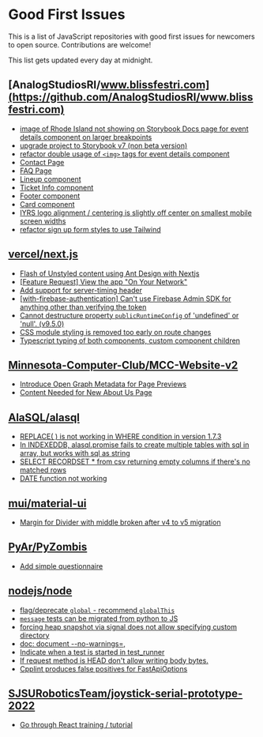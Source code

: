# Good First Issues

This is a list of JavaScript repositories with good first issues for newcomers to open source. Contributions are welcome!

This list gets updated every day at midnight.

## [AnalogStudiosRI/www.blissfestri.com](https://github.com/AnalogStudiosRI/www.blissfestri.com)

- [image of Rhode Island not showing on Storybook Docs page for event details component on larger breakpoints](https://github.com/AnalogStudiosRI/www.blissfestri.com/issues/67)
- [upgrade project to Storybook v7 (non beta version)](https://github.com/AnalogStudiosRI/www.blissfestri.com/issues/65)
- [refactor double usage of `<img>` tags for event details component](https://github.com/AnalogStudiosRI/www.blissfestri.com/issues/34)
- [Contact Page](https://github.com/AnalogStudiosRI/www.blissfestri.com/issues/58)
- [FAQ Page](https://github.com/AnalogStudiosRI/www.blissfestri.com/issues/57)
- [Lineup component](https://github.com/AnalogStudiosRI/www.blissfestri.com/issues/47)
- [Ticket Info component](https://github.com/AnalogStudiosRI/www.blissfestri.com/issues/50)
- [Footer component](https://github.com/AnalogStudiosRI/www.blissfestri.com/issues/49)
- [Card component](https://github.com/AnalogStudiosRI/www.blissfestri.com/issues/48)
- [IYRS logo alignment / centering is slightly off center on smallest mobile screen widths](https://github.com/AnalogStudiosRI/www.blissfestri.com/issues/44)
- [refactor sign up form styles to use Tailwind](https://github.com/AnalogStudiosRI/www.blissfestri.com/issues/35)

## [vercel/next.js](https://github.com/vercel/next.js)

- [Flash of Unstyled content using Ant Design with Nextjs](https://github.com/vercel/next.js/issues/48483)
- [[Feature Request] View the app "On Your Network"](https://github.com/vercel/next.js/issues/11367)
- [Add support for server-timing header](https://github.com/vercel/next.js/issues/12382)
- [[with-firebase-authentication] Can't use Firebase Admin SDK for anything other than verifying the token](https://github.com/vercel/next.js/issues/14139)
- [Cannot destructure property `publicRuntimeConfig` of 'undefined' or 'null'. (v9.5.0)](https://github.com/vercel/next.js/issues/15568)
- [CSS module styling is removed too early on route changes](https://github.com/vercel/next.js/issues/17464)
- [Typescript typing of both <Head /> components, custom component children](https://github.com/vercel/next.js/issues/19168)

## [Minnesota-Computer-Club/MCC-Website-v2](https://github.com/Minnesota-Computer-Club/MCC-Website-v2)

- [Introduce Open Graph Metadata for Page Previews](https://github.com/Minnesota-Computer-Club/MCC-Website-v2/issues/17)
- [Content Needed for New About Us Page](https://github.com/Minnesota-Computer-Club/MCC-Website-v2/issues/1)

## [AlaSQL/alasql](https://github.com/AlaSQL/alasql)

- [REPLACE( ) is not working in WHERE condition in version 1.7.3](https://github.com/AlaSQL/alasql/issues/1455)
- [In INDEXEDDB, alasql.promise fails to create multiple tables with sql in array, but works with sql as string](https://github.com/AlaSQL/alasql/issues/1641)
- [SELECT RECORDSET * from csv returning empty columns if there's no matched rows](https://github.com/AlaSQL/alasql/issues/1547)
- [DATE function not working ](https://github.com/AlaSQL/alasql/issues/1627)

## [mui/material-ui](https://github.com/mui/material-ui)

- [Margin for Divider with middle broken after v4 to v5 migration](https://github.com/mui/material-ui/issues/30964)

## [PyAr/PyZombis](https://github.com/PyAr/PyZombis)

- [Add simple questionnaire](https://github.com/PyAr/PyZombis/issues/238)

## [nodejs/node](https://github.com/nodejs/node)

- [flag/deprecate `global` - recommend `globalThis`](https://github.com/nodejs/node/issues/47784)
- [`message` tests can be migrated from python to JS](https://github.com/nodejs/node/issues/47707)
- [forcing heap snapshot via signal does not allow specifying custom directory](https://github.com/nodejs/node/issues/47842)
- [doc: document --no-warnings=<cat1>,<cat2>](https://github.com/nodejs/node/issues/46862)
- [Indicate when a test is started in test_runner](https://github.com/nodejs/node/issues/46727)
- [If request method is HEAD don't allow writing body bytes.](https://github.com/nodejs/node/issues/47480)
- [Cpplint produces false positives for FastApiOptions](https://github.com/nodejs/node/issues/45761)

## [SJSURoboticsTeam/joystick-serial-prototype-2022](https://github.com/SJSURoboticsTeam/joystick-serial-prototype-2022)

- [Go through React training / tutorial](https://github.com/SJSURoboticsTeam/joystick-serial-prototype-2022/issues/38)

